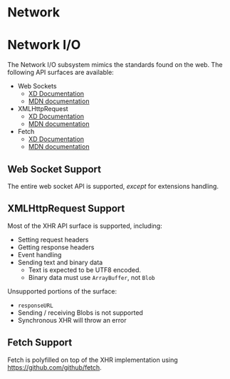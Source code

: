 # Network

# Network I/O

The Network I/O subsystem mimics the standards found on the web. The following API surfaces are available:

- Web Sockets
  - [XD Documentation](/develop/reference/uxp/class/WebSocket/)
  - [MDN documentation](https://developer.mozilla.org/en-US/docs/Web/API/WebSockets_API)
- XMLHttpRequest
  - [XD Documentation](/develop/reference/uxp/class/XMLHttpRequest/)
  - [MDN documentation](https://developer.mozilla.org/en-US/docs/Web/API/XMLHttpRequest)
- Fetch
  - [XD Documentation](/develop/reference/uxp/function/fetch/)
  - [MDN documentation](https://developer.mozilla.org/en-US/docs/Web/API/Fetch_API)

## Web Socket Support

The entire web socket API is supported, _except_ for extensions handling.

## XMLHttpRequest Support

Most of the XHR API surface is supported, including:

- Setting request headers
- Getting response headers
- Event handling
- Sending text and binary data
  - Text is expected to be UTF8 encoded.
  - Binary data must use `ArrayBuffer`, not `Blob`

Unsupported portions of the surface:

- `responseURL`
- Sending / receiving Blobs is not supported
- Synchronous XHR will throw an error

## Fetch Support

Fetch is polyfilled on top of the XHR implementation using https://github.com/github/fetch.
